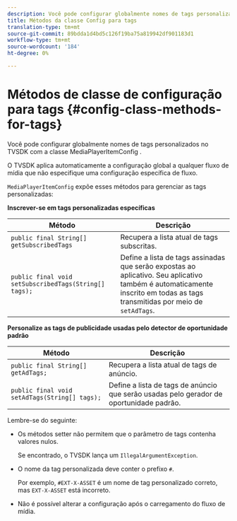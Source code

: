 ```yaml
---
description: Você pode configurar globalmente nomes de tags personalizados no TVSDK com a classe MediaPlayerItemConfig .
title: Métodos da classe Config para tags
translation-type: tm+mt
source-git-commit: 89bdda1d4bd5c126f19ba75a819942df901183d1
workflow-type: tm+mt
source-wordcount: '184'
ht-degree: 0%

---
```



# Métodos de classe de configuração para tags {#config-class-methods-for-tags}

Você pode configurar globalmente nomes de tags personalizados no TVSDK com a classe MediaPlayerItemConfig .

O TVSDK aplica automaticamente a configuração global a qualquer fluxo de mídia que não especifique uma configuração específica de fluxo.

`MediaPlayerItemConfig` expõe esses métodos para gerenciar as tags personalizadas:

**Inscrever-se em tags personalizadas específicas**

| <b>Método</b> | <b>Descrição</b> |
|--- |--- |
| `public final String[] getSubscribedTags` | Recupera a lista atual de tags subscritas. |
| `public final void setSubscribedTags(String[] tags);` | Define a lista de tags assinadas que serão expostas ao aplicativo.  Seu aplicativo também é automaticamente inscrito em todas as tags transmitidas por meio de `setAdTags`. |

**Personalize as tags de publicidade usadas pelo detector de oportunidade padrão**

| <b>Método</b> | <b>Descrição</b> |
|--- |--- |
| `public final String[] getAdTags;` | Recupera a lista atual de tags de anúncio. |
| `public final void setAdTags(String[] tags);` | Define a lista de tags de anúncio que serão usadas pelo gerador de oportunidade padrão. |

Lembre-se do seguinte:

* Os métodos setter não permitem que o parâmetro de tags contenha valores nulos.

   Se encontrado, o TVSDK lança um `IllegalArgumentException`.
* O nome da tag personalizada deve conter o prefixo `#`.

   Por exemplo, `#EXT-X-ASSET` é um nome de tag personalizado correto, mas `EXT-X-ASSET` está incorreto.

* Não é possível alterar a configuração após o carregamento do fluxo de mídia.